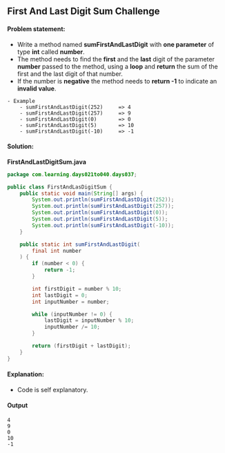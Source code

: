 First And Last Digit Sum Challenge
--

#### Problem statement:

- Write a method named **sumFirstAndLastDigit** with **one parameter** of type **int** called **number**.
- The method needs to find the **first** and the **last** digit of the parameter **number** passed to the method, using a **loop** and **return** the sum of the first and the last digit of that number.
- If the number is **negative** the method needs to **return -1** to indicate an **invalid value**.

```
- Example
	- sumFirstAndLastDigit(252)		=> 4
	- sumFirstAndLastDigit(257)		=> 9
	- sumFirstAndLastDigit(0)		=> 0
	- sumFirstAndLastDigit(5)		=> 10
	- sumFirstAndLastDigit(-10)		=> -1
```

#### Solution:
**FirstAndLastDigitSum.java**
```java
package com.learning.days021to040.days037;

public class FirstAndLasDigitSum {
    public static void main(String[] args) {
        System.out.println(sumFirstAndLastDigit(252));
        System.out.println(sumFirstAndLastDigit(257));
        System.out.println(sumFirstAndLastDigit(0));
        System.out.println(sumFirstAndLastDigit(5));
        System.out.println(sumFirstAndLastDigit(-10));
    }

    public static int sumFirstAndLastDigit(
        final int number
    ) {
        if (number < 0) {
            return -1;
        }

        int firstDigit = number % 10;
        int lastDigit = 0;
        int inputNumber = number;

        while (inputNumber != 0) {
            lastDigit = inputNumber % 10;
            inputNumber /= 10;
        }

        return (firstDigit + lastDigit);
    }
}
```

#### Explanation:

- Code is self explanatory.
 
#### Output
 ```
4
9
0
10
-1
```